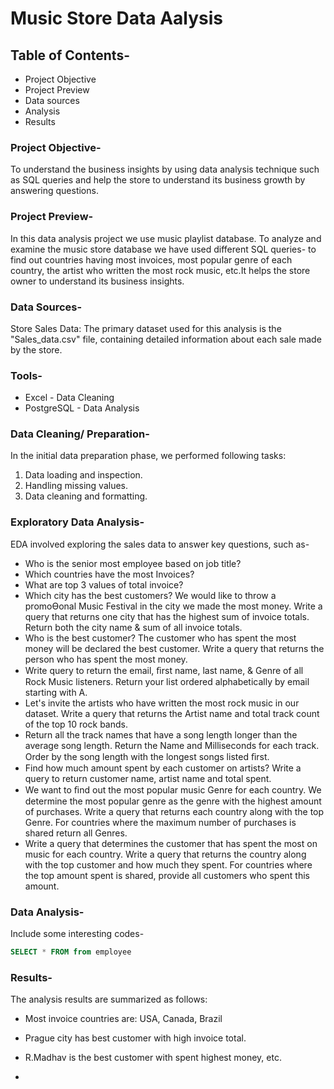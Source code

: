 # Music Store Data Aalysis

## Table of Contents-

   - Project Objective
   - Project Preview
   - Data sources
   - Analysis
   - Results

### Project Objective-

To understand the business insights by using data analysis technique such as SQL queries and help the store to understand its business growth by answering questions. 

### Project Preview-

In this data analysis project we use music playlist database. To analyze and examine the music store database we have used  different SQL queries- to find out countries having most invoices, most popular genre of each country, the artist who written the most rock music, etc.It helps the store owner to understand its business insights.

### Data Sources-

Store Sales Data: The primary dataset used for this analysis is the "Sales_data.csv" file, containing detailed information about each sale made by the store. 

### Tools-

- Excel - Data Cleaning
- PostgreSQL - Data Analysis

 ### Data Cleaning/ Preparation-

In the initial data preparation phase, we performed following tasks:
1. Data loading and inspection.
2. Handling missing values.
3. Data cleaning and formatting.
 
 ### Exploratory Data Analysis-

  EDA involved exploring the sales data to answer key questions, such as-

- Who is the senior most employee based on job title?
- Which countries have the most Invoices? 
- What are top 3 values of total invoice? 
- Which city has the best customers? We would like to throw a promoƟonal Music Festival in the city we made the most money. Write a query that returns one city that has the highest sum of invoice totals. Return 
  both the city name & sum of all invoice totals.  
- Who is the best customer? The customer who has spent the most money will be declared the best customer. Write a query that returns the person who has spent the most money.
- Write query to return the email, ﬁrst name, last name, & Genre of all Rock Music listeners. Return your list ordered alphabetically by email starting with A.  
- Let's invite the artists who have written the most rock music in our dataset. Write a query that returns the Artist name and total track count of the top 10 rock bands. 
- Return all the track names that have a song length longer than the average song length. Return the Name and Milliseconds for each track. Order by the song length with the longest songs listed ﬁrst.
- Find how much amount spent by each customer on artists? Write a query to return customer name, artist name and total spent.  
- We want to ﬁnd out the most popular music Genre for each country. We determine the most popular genre as the genre with the highest amount of purchases. Write a query that returns each country along with the 
  top Genre. For countries where the maximum number of purchases is shared return all Genres.  
- Write a query that determines the customer that has spent the most on music for each country. Write a query that returns the country along with the top customer and how much they spent. For countries where the 
  top amount spent is shared, provide all customers who spent this amount.

### Data Analysis-

  Include some interesting codes-

  ```sql
  SELECT * FROM from employee

 ````

 ### Results- 

 The analysis results are summarized as follows:
 
  - Most invoice countries are: USA, Canada, Brazil
  - Prague city has best customer with high invoice total.
  - R.Madhav is the best customer with spent highest money, etc.

    

   

   - 
    
